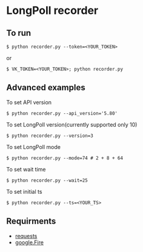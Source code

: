 # LongPoll recorder
## To run
`$ python recorder.py --token=<YOUR_TOKEN>`

or

`$ VK_TOKEN=<YOUR_TOKEN>; python recorder.py`

## Advanced examples
To set API version

`$ python recorder.py --api_version='5.80'`

To set LongPoll version(currently supported only 10)

`$ python recorder.py --version=3`

To set LongPoll mode 

`$ python recorder.py --mode=74 # 2 + 8 + 64`

To set wait time

`$ python recorder.py --wait=25`

To set initial ts

`$ python recorder.py --ts=<YOUR_TS>`

## Requirments
- [requests](https://github.com/psf/requests)
- [google.Fire](https://github.com/google/python-fire)
